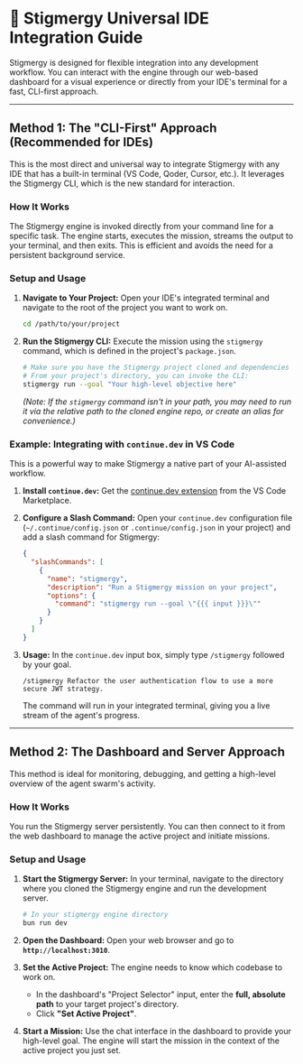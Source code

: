 # 🤖 Stigmergy Universal IDE Integration Guide

Stigmergy is designed for flexible integration into any development workflow. You can interact with the engine through our web-based dashboard for a visual experience or directly from your IDE's terminal for a fast, CLI-first approach.

---

## **Method 1: The "CLI-First" Approach (Recommended for IDEs)**

This is the most direct and universal way to integrate Stigmergy with any IDE that has a built-in terminal (VS Code, Qoder, Cursor, etc.). It leverages the Stigmergy CLI, which is the new standard for interaction.

### **How It Works**

The Stigmergy engine is invoked directly from your command line for a specific task. The engine starts, executes the mission, streams the output to your terminal, and then exits. This is efficient and avoids the need for a persistent background service.

### **Setup and Usage**

1.  **Navigate to Your Project:**
    Open your IDE's integrated terminal and navigate to the root of the project you want to work on.
    ```bash
    cd /path/to/your/project
    ```

2.  **Run the Stigmergy CLI:**
    Execute the mission using the `stigmergy` command, which is defined in the project's `package.json`.
    ```bash
    # Make sure you have the Stigmergy project cloned and dependencies installed
    # From your project's directory, you can invoke the CLI:
    stigmergy run --goal "Your high-level objective here"
    ```
    *(Note: If the `stigmergy` command isn't in your path, you may need to run it via the relative path to the cloned engine repo, or create an alias for convenience.)*

### **Example: Integrating with `continue.dev` in VS Code**

This is a powerful way to make Stigmergy a native part of your AI-assisted workflow.

1.  **Install `continue.dev`:**
    Get the [continue.dev extension](https://marketplace.visualstudio.com/items?itemName=Continue.continue) from the VS Code Marketplace.

2.  **Configure a Slash Command:**
    Open your `continue.dev` configuration file (`~/.continue/config.json` or `.continue/config.json` in your project) and add a slash command for Stigmergy:

    ```json
    {
      "slashCommands": [
        {
          "name": "stigmergy",
          "description": "Run a Stigmergy mission on your project",
          "options": {
            "command": "stigmergy run --goal \"{{{ input }}}\""
          }
        }
      ]
    }
    ```

3.  **Usage:**
    In the `continue.dev` input box, simply type `/stigmergy` followed by your goal.
    ```
    /stigmergy Refactor the user authentication flow to use a more secure JWT strategy.
    ```
    The command will run in your integrated terminal, giving you a live stream of the agent's progress.

---

## **Method 2: The Dashboard and Server Approach**

This method is ideal for monitoring, debugging, and getting a high-level overview of the agent swarm's activity.

### **How It Works**

You run the Stigmergy server persistently. You can then connect to it from the web dashboard to manage the active project and initiate missions.

### **Setup and Usage**

1.  **Start the Stigmergy Server:**
    In your terminal, navigate to the directory where you cloned the Stigmergy engine and run the development server.
    ```bash
    # In your stigmergy engine directory
    bun run dev
    ```

2.  **Open the Dashboard:**
    Open your web browser and go to **`http://localhost:3010`**.

3.  **Set the Active Project:**
    The engine needs to know which codebase to work on.
    *   In the dashboard's "Project Selector" input, enter the **full, absolute path** to your target project's directory.
    *   Click **"Set Active Project"**.

4.  **Start a Mission:**
    Use the chat interface in the dashboard to provide your high-level goal. The engine will start the mission in the context of the active project you just set.